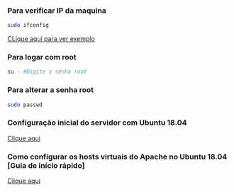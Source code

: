 ### Para verificar IP da maquina

````sh
sudo ifconfig
````
<a href="https://user-images.githubusercontent.com/101457472/202924674-8af2c03e-1480-4579-8ca5-470d00e78521.png">CLique aqui para ver exemplo</a>

### Para logar com root
````sh
su - #Digite a senha root
````

### Para alterar a senha root
````sh
sudo passwd
````




### Configuração inicial do servidor com Ubuntu 18.04

<a href="https://www.digitalocean.com/community/tutorials/initial-server-setup-with-ubuntu">Clique aqui</a>


### Como configurar os hosts virtuais do Apache no Ubuntu 18.04 [Guia de início rápido]

<a href="https://www.digitalocean.com/community/tutorials/how-to-set-up-apache-virtual-hosts-on-ubuntu-18-04-quickstart-pt">Clique aqui</a>
